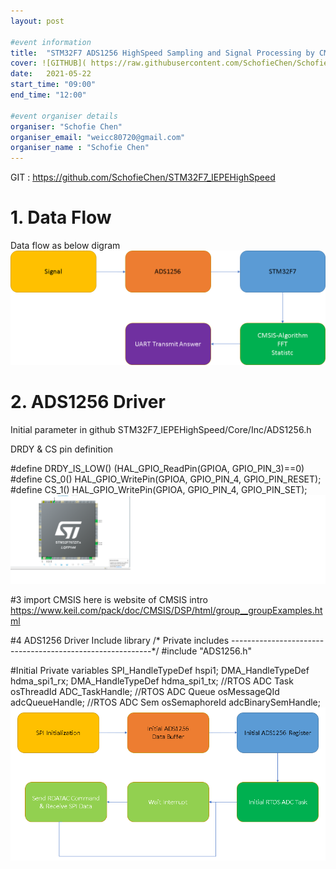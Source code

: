 ```yaml
---
layout: post

#event information
title:  "STM32F7 ADS1256 HighSpeed Sampling and Signal Processing by CMSIS"
cover: ![GITHUB]( https://raw.githubusercontent.com/SchofieChen/SchofieChen.github.io/master/_picture/SinWave.png "She is my daughter")
date:   2021-05-22
start_time: "09:00"
end_time: "12:00"

#event organiser details
organiser: "Schofie Chen"
organiser_email: "weicc80720@gmail.com"
organiser_name : "Schofie Chen"
---
```

GIT : https://github.com/SchofieChen/STM32F7_IEPEHighSpeed
# 1. Data Flow
Data flow as below digram 
![image](https://raw.githubusercontent.com/SchofieChen/SchofieChen.github.io/master/_picture/STM32F7_HighSpeed_Sampling.png)



# 2. ADS1256 Driver 
Initial parameter in github STM32F7_IEPEHighSpeed/Core/Inc/ADS1256.h

 DRDY & CS pin definition
 
#define DRDY_IS_LOW() (HAL_GPIO_ReadPin(GPIOA, GPIO_PIN_3)==0)
#define CS_0()	HAL_GPIO_WritePin(GPIOA, GPIO_PIN_4, GPIO_PIN_RESET);
#define CS_1()	HAL_GPIO_WritePin(GPIOA, GPIO_PIN_4, GPIO_PIN_SET);
![image](https://raw.githubusercontent.com/SchofieChen/SchofieChen.github.io/master/_picture/STM32F7_HighSpeed_Sampling_PIN_DEFINITION.png)

#3 import CMSIS 
here is website of CMSIS intro
https://www.keil.com/pack/doc/CMSIS/DSP/html/group__groupExamples.html

#4 ADS1256 Driver 
Include library 
/* Private includes ----------------------------------------------------------*/
#include "ADS1256.h"

#Initial Private variables
SPI_HandleTypeDef hspi1;
DMA_HandleTypeDef hdma_spi1_rx;
DMA_HandleTypeDef hdma_spi1_tx;
//RTOS ADC Task
osThreadId ADC_TaskHandle;
//RTOS ADC Queue
osMessageQId adcQueueHandle;
//RTOS ADC Sem
osSemaphoreId adcBinarySemHandle;
 ![image](https://raw.githubusercontent.com/SchofieChen/SchofieChen.github.io/master/_picture/STM32F7_ADS1256_Driver.png)

